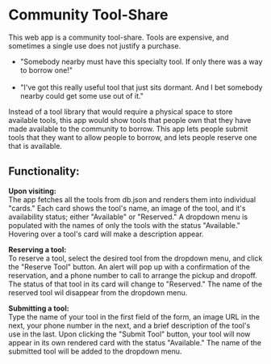 <h1>Community Tool-Share</h1>

This web app is a community tool-share.  Tools are expensive, and sometimes a single use does not justify a purchase. 
<ul>
<li>"Somebody nearby must have this specialty tool.  If only there was a way to borrow one!"</li><br>
<li>"I've got this really useful tool that just sits dormant.  And I bet somebody nearby could get some use out of it."</li>
</ul>
Instead of a tool library that would require a physical space to store available tools, this app would show tools that people own that they have made available to the community to borrow.  This app lets people submit tools that they want to allow people to borrow, and lets people reserve one that is available.<br>

<h2>Functionality: </h2>

<b>Upon visiting:</b><br>
    The app fetches all the tools from db.json and renders them into individual "cards."
    Each card shows the tool's name, an image of the tool, and it's availability status; either "Available" or "Reserved."
    A dropdown menu is populated with the names of only the tools with the status "Available."
    Hovering over a tool's card will make a description appear.

<b>Reserving a tool:</b><br>
    To reserve a tool, select the desired tool from the dropdown menu, and click the "Reserve Tool" button.
    An alert will pop up with a confirmation of the reservation, and a phone number to call to arrange the pickup and dropoff.
    The status of that tool in its card will change to "Reserved."
    The name of the reserved tool wil disappear from the dropdown menu.

<b>Submitting a tool:</b><br>
    Type the name of your tool in the first field of the form, an image URL in the next, your phone number in the next, and a brief description of the tool's use in the last.
    Upon clicking the "Submit Tool" button, your tool will now appear in its own rendered card with the status "Available."
    The name of the submitted tool will be added to the dropdown menu.
